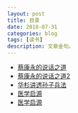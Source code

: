 ```yaml
---
layout: post
title: 目录
date: 2018-07-31
categories: blog
tags: [读书]
description: 文章金句。
---
```


- [蔡康永的说话之道](http://reader.epubee.com/?book=f1/f1f4968117d4e691eb4ef318d1ff1e79.epub#epubcfi(/6/4[id147]!4/2[filepos109]/2/2/1:0))
- [蔡康永的说话之道2](http://reader.epubee.com/?book=ba/bacde347d04efcab0539077bb17017af.mobi.epub#epubcfi(/6/6[id_3]!4/4/2/1:0))
- [华杉讲透孙子兵法](http://reader.epubee.com/?book=a0/a09691e193066c3951d5ffb6ef18c035.mobi.epub#epubcfi(/6/2[id_1]!4/76/1:8))
- [医学启源](http://reader.epubee.com/?book=ec/ec6425ea64548aa96a7478e852a7319d.epub#epubcfi(/6/6[id_3]!4/2/1:0))
- [医学启源](http://reader.epubee.com/?book=ec/ec6425ea64548aa96a7478e852a7319d.epub#epubcfi(/6/6[id_3]!4/2/1:0))
